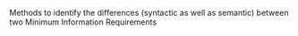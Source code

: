 

Methods to identify the differences (syntactic as well as semantic) between two Minimum Information Requirements